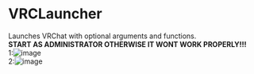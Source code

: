 # VRCLauncher
Launches VRChat with optional arguments and functions.<br/>
**START AS ADMINISTRATOR OTHERWISE IT WONT WORK PROPERLY!!!**<br/>
1:![image](https://user-images.githubusercontent.com/105979511/198198758-cd98644c-31bb-46fc-afcf-f6968f867821.png)<br/>
2:![image](https://user-images.githubusercontent.com/105979511/198198697-cba05147-8082-4e9e-94c7-00edd659a600.png)

